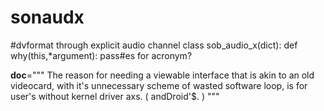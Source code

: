 # sonaudx
#dvformat through explicit audio channel
class sob_audio_x(dict):
  def why(this,*argument):
    pass#es for acronym?

  __doc__=""" The reason for needing a viewable
interface that is akin to an old videocard,
with it's unnecessary scheme of wasted software
loop, is for user's without kernel driver axs.
 ( andDroid'$. )
          """
